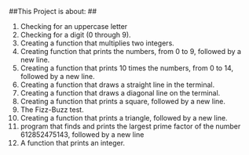 ##This Project is about: ##

1. Checking for an uppercase letter
2. Checking for a digit (0 through 9).
3. Creating a function that multiplies two integers.
4. Creating function that prints the numbers, from 0 to 9, followed by a new line.
5. Creating a function that prints 10 times the numbers, from 0 to 14, followed by a new line.
6. Creating a function that draws a straight line in the terminal.
7. Creating a function that draws a diagonal line on the terminal.
8. Creating a function that prints a square, followed by a new line.
9. The Fizz-Buzz test.
10. Creating a function that prints a triangle, followed by a new line.
11. program that finds and prints the largest prime factor of the number 612852475143, followed by a new line
12. A function that prints an integer.
